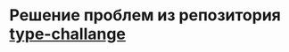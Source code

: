 # Решение проблем из репозитория [type-challange](https://github.com/type-challenges/type-challenges)